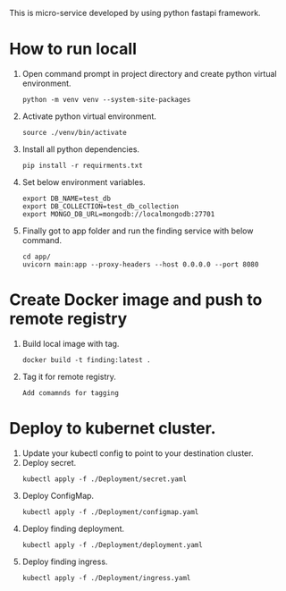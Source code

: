 This is micro-service developed by using python fastapi framework.

# How to run locall

1. Open command prompt in project directory and create python virtual environment.
    ```
    python -m venv venv --system-site-packages
    
    ```
2. Activate python virtual environment.
    ```
    source ./venv/bin/activate
    ```
3. Install all python dependencies.
    ```
    pip install -r requirments.txt
    ```
4. Set below environment variables.
    ```
    export DB_NAME=test_db
    export DB_COLLECTION=test_db_collection
    export MONGO_DB_URL=mongodb://localmongodb:27701
    ```
6. Finally got to app folder and run the finding service with below command.
    ```
    cd app/
    uvicorn main:app --proxy-headers --host 0.0.0.0 --port 8080
    ```
# Create Docker image and push to remote registry

1. Build local image with tag.
    ```
    docker build -t finding:latest .
    ```
2. Tag it for remote registry.
    ```
    Add comamnds for tagging
    ```
# Deploy to kubernet cluster.
1. Update your kubectl config to point to your destination cluster.
2. Deploy secret.
    ```
    kubectl apply -f ./Deployment/secret.yaml
    ```
4. Deploy ConfigMap.
    ```
    kubectl apply -f ./Deployment/configmap.yaml
    ```
6. Deploy finding deployment.
    ```
    kubectl apply -f ./Deployment/deployment.yaml
    ```
8. Deploy finding ingress.
    ```
    kubectl apply -f ./Deployment/ingress.yaml
    ```
